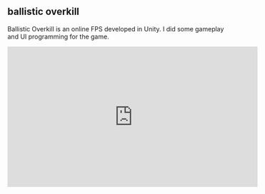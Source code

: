 

## ballistic overkill

Ballistic Overkill is an online FPS developed in Unity. I did some 
gameplay and UI programming for the game.

<iframe width="560" height="315" src="https://www.youtube.com/embed/uq79CxIZmYs" title="YouTube video player" frameborder="0" allow="accelerometer; autoplay; clipboard-write; encrypted-media; gyroscope; picture-in-picture" allowfullscreen></iframe>